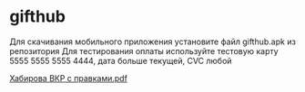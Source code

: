 # gifthub
Для скачивания мобильного приложения установите файл gifthub.apk из репозитория Для тестирования оплаты используйте тестовую карту 5555 5555 5555 4444, дата больше текущей, CVC любой

[Хабирова ВКР с правками.pdf](https://github.com/user-attachments/files/20949221/default.pdf)
